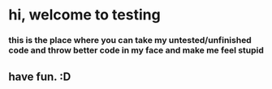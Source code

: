 # hi, welcome to testing
### this is the place where you can take my untested/unfinished code and throw better code in my face and make me feel stupid
## have fun. :D